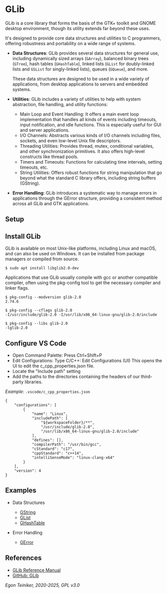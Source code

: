 # GLib

GLib is a core library that forms the basis of the GTK+ toolkit and GNOME 
desktop environment, though its utility extends far beyond these uses. 

It's designed to provide core data structures and utilities to C programmers, 
offering robustness and portability on a wide range of systems.

* **Data Structures**:
    GLib provides several data structures for general use, including dynamically 
    sized arrays (`GArray`), balanced binary trees (`GTree`), hash tables 
    (`GHashTable`), linked lists (`GList` for doubly-linked lists and `GSList` 
    for singly-linked lists), queues (`GQueue`), and more. 
    
    These data structures are designed to be used in a wide variety of applications, 
    from desktop applications to servers and embedded systems.

* **Utilities**:
    GLib includes a variety of utilities to help with system abstraction, 
    file handling, and utility functions:

    * Main Loop and Event Handling: It offers a main event loop implementation that handles all kinds of events including timeouts, input notification, and idle functions. This is especially useful for GUI and server applications.
    * I/O Channels: Abstracts various kinds of I/O channels including files, sockets, and even low-level Unix file descriptors.
    * Threading Utilities: Provides thread, mutex, conditional variables, and other synchronization primitives. It also offers high-level constructs like thread pools.
    * Timers and Timeouts: Functions for calculating time intervals, setting timeouts, etc.
    * String Utilities: Offers robust functions for string manipulation that go beyond what the standard C library offers, including string buffers (GString).

* **Error Handling**:
    GLib introduces a systematic way to manage errors in applications through 
    the GError structure, providing a consistent method across all GLib and 
    GTK applications.


## Setup 

## Install GLib
GLib is available on most Unix-like platforms, including Linux and macOS, 
and can also be used on Windows. It can be installed from package managers 
or compiled from source. 

```
$ sudo apt install libglib2.0-dev
```

Applications that use GLib usually compile with gcc or another compatible 
compiler, often using the pkg-config tool to get the necessary compiler 
and linker flags.

```
$ pkg-config --modversion glib-2.0
2.74.6

$ pkg-config --cflags glib-2.0
-I/usr/include/glib-2.0 -I/usr/lib/x86_64-linux-gnu/glib-2.0/include 

$ pkg-config --libs glib-2.0
-lglib-2.0 
```

## Configure VS Code 

* Open Command Palette: Press Ctrl+Shift+P
* Edit Configurations: Type C/C++: Edit Configurations (UI)
	This opens the UI to edit the c_cpp_properties.json file.
* Locate the "Include path" setting 
* Add the paths to the directories containing the headers of 
    our third-party libraries. 

_Example_: `.vscode/c_cpp_properties.json`
```
{
    "configurations": [
        {
            "name": "Linux",
            "includePath": [
                "${workspaceFolder}/**",
                "/usr/include/glib-2.0",
                "/usr/lib/x86_64-linux-gnu/glib-2.0/include"
            ],
            "defines": [],
            "compilerPath": "/usr/bin/gcc",
            "cStandard": "c17",
            "cppStandard": "c++14",
            "intelliSenseMode": "linux-clang-x64"
        }
    ],
    "version": 4
}
```

## Examples 

* Data Structures 
    * [GString](GString/)
    * [GList](GList/)
    * [GHashTable](GHashTable/)

* Error Handling
    * [GError](GError/)

## References

* [GLib Reference Manual](https://gnome.pages.gitlab.gnome.org/libsoup/glib/)
* [GitHub: GLib](https://github.com/GNOME/glib/tree/main)

*Egon Teiniker, 2020-2025, GPL v3.0* 
